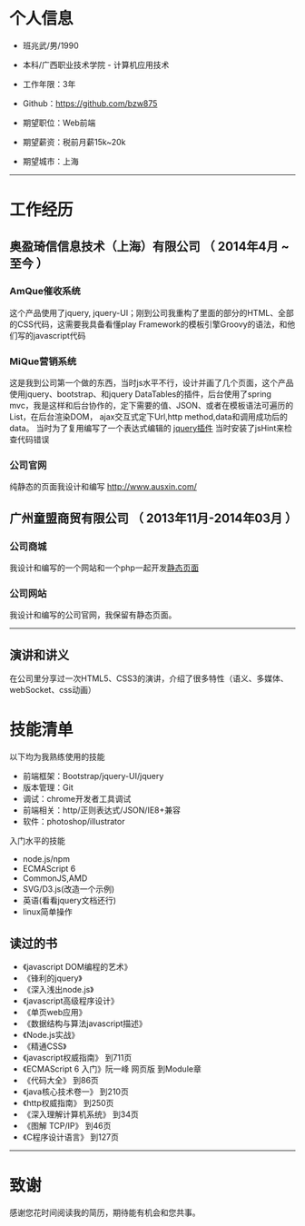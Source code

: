 # 个人信息

 - 班兆武/男/1990 
 - 本科/广西职业技术学院 - 计算机应用技术 
 - 工作年限：3年
 - Github：https://github.com/bzw875

 - 期望职位：Web前端
 - 期望薪资：税前月薪15k~20k
 - 期望城市：上海

---

# 工作经历

## 奥盈琦信信息技术（上海）有限公司 （ 2014年4月 ~ 至今 ）

### AmQue催收系统 
这个产品使用了jquery, jquery-UI；刚到公司我重构了里面的部分的HTML、全部的CSS代码，这需要我具备看懂play Framework的模板引擎Groovy的语法，和他们写的javascript代码


### MiQue营销系统
这是我到公司第一个做的东西，当时js水平不行，设计并画了几个页面，这个产品使用jquery、bootstrap、和jquery DataTables的插件，后台使用了spring mvc，我是这样和后台协作的，定下需要的值、JSON、或者在模板语法可遍历的List，在后台渲染DOM，
ajax交互式定下Url,http method,data和调用成功后的data。
当时为了复用编写了一个表达式编辑的 [jquery插件](http://enterprise.mique.ausxin.net/mique/resource/javascript/ausxin-plugins.js)
当时安装了jsHint来检查代码错误


### 公司官网
纯静态的页面我设计和编写 http://www.ausxin.com/

 
## 广州童盟商贸有限公司 （ 2013年11月-2014年03月 ）

### 公司商城  
我设计和编写的一个网站和一个php一起开发[静态页面](http://bzw875.github.io/BearWOW-Mall/)


###  公司网站
我设计和编写的公司官网，我保留有静态页面。


---


## 演讲和讲义
在公司里分享过一次HTML5、CSS3的演讲，介绍了很多特性（语义、多媒体、webSocket、css动画）

# 技能清单

以下均为我熟练使用的技能

- 前端框架：Bootstrap/jquery-UI/jquery
- 版本管理：Git
- 调试：chrome开发者工具调试
- 前端相关：http/正则表达式/JSON/IE8+兼容
- 软件：photoshop/illustrator

入门水平的技能
- node.js/npm
- ECMAScript 6
- CommonJS,AMD
- SVG/D3.js(改造一个示例)
- 英语(看看jquery文档还行)
- linux简单操作

## 读过的书

- 《javascript DOM编程的艺术》
- 《锋利的jquery》
- 《深入浅出node.js》
- 《javascript高级程序设计》
- 《单页web应用》
- 《数据结构与算法javascript描述》
- 《Node.js实战》
- 《精通CSS》
- 《javascript权威指南》 到711页
- 《ECMAScript 6 入门》阮一峰 网页版 到Module章
- 《代码大全》 到86页
- 《java核心技术卷一》 到210页
- 《http权威指南》 到250页
- 《深入理解计算机系统》 到34页
- 《图解 TCP/IP》 到46页
- 《C程序设计语言》 到127页


---

# 致谢
感谢您花时间阅读我的简历，期待能有机会和您共事。
